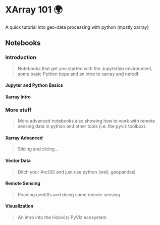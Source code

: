 # XArray 101 🌍
A quick tutorial into geo-data processing with python (mostly xarray) 

## Notebooks

### Introduction
> Notebooks that get you started with the Jupyterlab environment, some basic Python
> tipps and an intro to xarray and netcdf.

#### Jupyter and Python Basics
#### Xarray Intro

### More stuff
> More advanced notebooks also showing how to work with remote sensing data in python 
> and other tools (i.e. the pyviz toolbox).

#### Xarray Advanced
> Slicing and dicing...

#### Vector Data
> Ditch your ArcGIS and just use python (well, geopandas)

#### Remote Sensing
> Reading geotiffs and doing some remote sensing

#### Visualization
> An intro into the Holoviz/ PyViz ecosystem
